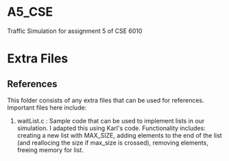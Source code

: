 # A5_CSE
Traffic Simulation for assignment 5 of CSE 6010





# Extra Files
## References
This folder consists of any extra files that can be used for references. Important files here include:
1. waitList.c : Sample code that can be used to implement lists in our simulation. I adapted this using Karl's code. Functionality includes: creating a new list with MAX_SIZE, adding elements to the end of the list (and reallocing the size if max_size is crossed), removing elements, freeing memory for list.
